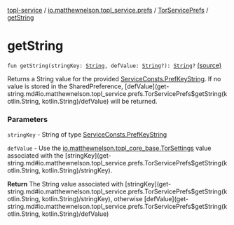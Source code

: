[topl-service](../../index.md) / [io.matthewnelson.topl_service.prefs](../index.md) / [TorServicePrefs](index.md) / [getString](./get-string.md)

# getString

`fun getString(stringKey: `[`String`](https://kotlinlang.org/api/latest/jvm/stdlib/kotlin/-string/index.html)`, defValue: `[`String`](https://kotlinlang.org/api/latest/jvm/stdlib/kotlin/-string/index.html)`?): `[`String`](https://kotlinlang.org/api/latest/jvm/stdlib/kotlin/-string/index.html)`?` [(source)](https://github.com/05nelsonm/TorOnionProxyLibrary-Android/blob/master/topl-service/src/main/java/io/matthewnelson/topl_service/prefs/TorServicePrefs.kt#L137)

Returns a String value for the provided [ServiceConsts.PrefKeyString](../../io.matthewnelson.topl_service.util/-service-consts/-pref-key-string/index.md). If no
value is stored in the SharedPreference, [defValue](get-string.md#io.matthewnelson.topl_service.prefs.TorServicePrefs$getString(kotlin.String, kotlin.String)/defValue) will be returned.

### Parameters

`stringKey` - String of type [ServiceConsts.PrefKeyString](../../io.matthewnelson.topl_service.util/-service-consts/-pref-key-string/index.md)

`defValue` - Use the [io.matthewnelson.topl_core_base.TorSettings](file:/home/matthew/AndroidStudioProjects/personal_projects/TorOnionProxyLibrary-Android/docs/topl-core-base/io.matthewnelson.topl_core_base/-tor-settings/index.md) value
associated with the [stringKey](get-string.md#io.matthewnelson.topl_service.prefs.TorServicePrefs$getString(kotlin.String, kotlin.String)/stringKey).

**Return**
The String value associated with [stringKey](get-string.md#io.matthewnelson.topl_service.prefs.TorServicePrefs$getString(kotlin.String, kotlin.String)/stringKey), otherwise [defValue](get-string.md#io.matthewnelson.topl_service.prefs.TorServicePrefs$getString(kotlin.String, kotlin.String)/defValue)

